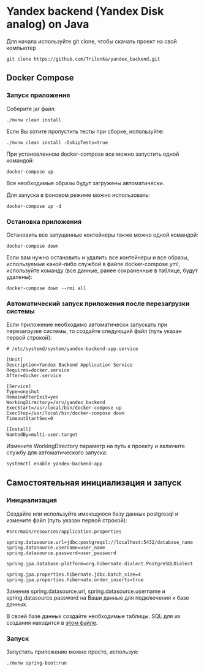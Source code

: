 # Yandex backend (Yandex Disk analog) on Java

Для начала используйте git clone, чтобы скачать проект на свой компьютер

```
git clone https://github.com/Trilonka/yandex_backend.git
```

## Docker Compose

### Запуск приложения

Соберите jar файл:

```
./mvnw clean install
```

Если Вы хотите пропустить тесты при сборке, используйте:

```
./mvnw clean install -DskipTests=true
```

При установленном docker-compose все можно запустить одной командой:

```
docker-compose up
```

Все необходимые образы будут загружены автоматически.

Для запуска в фоновом режиме можно использовать:

```
docker-compose up -d
```

### Остановка приложения

Остановить все запущенные контейнеры также можно одной командой:

```
docker-compose down
```

Если вам нужно остановить и удалить все контейнеры и все образы, используемые какой-либо службой в файле docker-compose.yml, используйте команду
(все данные, ранее сохраненные в таблице, будут удалены):

```
docker-compose down --rmi all
```

### Автоматический запуск приложения после перезагрузки системы

Если приложение необходимо автоматически запускать при перезагрузке системы, то создайте следующий файл (путь указан первой строкой):

```properties
# /etc/systemd/system/yandex-backend-app.service

[Unit]
Description=Yandex Backend Application Service
Requires=docker.service
After=docker.service

[Service]
Type=oneshot
RemainAfterExit=yes
WorkingDirectory=/srv/yandex_backend
ExecStart=/usr/local/bin/docker-compose up
ExecStop=/usr/local/bin/docker-compose down
TimeoutStartSec=0

[Install]
WantedBy=multi-user.target
```

Измените WorkingDirectory параметр на путь к проекту и включите службу для автоматического запуска:

```bash
systemctl enable yandex-backend-app
```

## Самостоятельная инициализация и запуск

### Инициализация

Создайте или используйте имеющуюся базу данных postgresql и измените файл (путь указан первой строкой):

```properties
#src/main/resources/application.properties

spring.datasource.url=jdbc:postgreqsl://localhost:5432/database_name
spring.datasource.username=user_name
spring.datasource.password=user_password

spring.jpa.database-platform=org.hibernate.dialect.PostgreSQLDialect

spring.jpa.properties.hibernate.jdbc.batch_size=4
spring.jpa.properties.hibernate.order_inserts=true
```

Заменив spring.datasource.url, spring.datasource.username и spring.datasource.password на Ваши данные для подключения к базе данных.

В своей базе данных создайте необходимые таблицы. SQL для их создания находится в [этом файле](./init.sql).

### Запуск

Запустить приложение можно просто, используя:

```
./mvnw spring-boot:run
```
